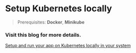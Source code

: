 # Setup Kubernetes locally

> Prerequisites: **Docker**, **Minikube**


### Visit this blog for more details.

[Setup and run your app on Kubernetes locally in your system](https://techblog.akashojha.com/setup-and-run-your-app-on-kubernetes-locally-in-your-system)